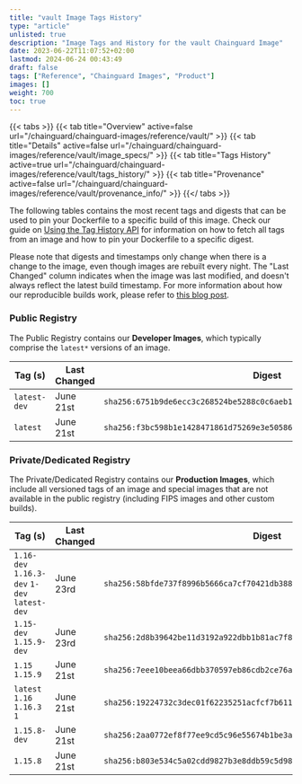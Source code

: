 ```yaml
---
title: "vault Image Tags History"
type: "article"
unlisted: true
description: "Image Tags and History for the vault Chainguard Image"
date: 2023-06-22T11:07:52+02:00
lastmod: 2024-06-24 00:43:49
draft: false
tags: ["Reference", "Chainguard Images", "Product"]
images: []
weight: 700
toc: true
---
```


{{< tabs >}}
{{< tab title="Overview" active=false url="/chainguard/chainguard-images/reference/vault/" >}}
{{< tab title="Details" active=false url="/chainguard/chainguard-images/reference/vault/image_specs/" >}}
{{< tab title="Tags History" active=true url="/chainguard/chainguard-images/reference/vault/tags_history/" >}}
{{< tab title="Provenance" active=false url="/chainguard/chainguard-images/reference/vault/provenance_info/" >}}
{{</ tabs >}}

The following tables contains the most recent tags and digests that can be used to pin your Dockerfile to a specific build of this image. Check our guide on [Using the Tag History API](/chainguard/chainguard-images/using-the-tag-history-api/) for information on how to fetch all tags from an image and how to pin your Dockerfile to a specific digest.

Please note that digests and timestamps only change when there is a change to the image, even though images are rebuilt every night. The "Last Changed" column indicates when the image was last modified, and doesn't always reflect the latest build timestamp. For more information about how our reproducible builds work, please refer to [this blog post](https://www.chainguard.dev/unchained/reproducing-chainguards-reproducible-image-builds).

### Public Registry
The Public Registry contains our **Developer Images**, which typically comprise the `latest*` versions of an image.

| Tag (s)       | Last Changed | Digest                                                                    |
|---------------|--------------|---------------------------------------------------------------------------|
|  `latest-dev` | June 21st    | `sha256:6751b9de6ecc3c268524be5288c0c6aeb19531be66502a15e9a858a795abcafe` |
|  `latest`     | June 21st    | `sha256:f3bc598b1e1428471861d75269e3e5058634d798adfca1088001fc6612ba5183` |


### Private/Dedicated Registry
The Private/Dedicated Registry contains our **Production Images**, which include all versioned tags of an image and special images that are not available in the public registry (including FIPS images and other custom builds).

| Tag (s)                                       | Last Changed | Digest                                                                    |
|-----------------------------------------------|--------------|---------------------------------------------------------------------------|
|  `1.16-dev` `1.16.3-dev` `1-dev` `latest-dev` | June 23rd    | `sha256:58bfde737f8996b5666ca7cf70421db388570b7c56c11e32a5e336a49666bfaa` |
|  `1.15-dev` `1.15.9-dev`                      | June 23rd    | `sha256:2d8b39642be11d3192a922dbb1b81ac7f85ffb4446ba5a8fc1ae5aff6c8b1515` |
|  `1.15` `1.15.9`                              | June 21st    | `sha256:7eee10beea66dbb370597eb86cdb2ce76a3cb5253cd9bd6438b91324a47ab33b` |
|  `latest` `1.16` `1.16.3` `1`                 | June 21st    | `sha256:19224732c3dec01f62235251acfcf7b611c46d1e2c49490bb7c4bb7f79bfd443` |
|  `1.15.8-dev`                                 | June 21st    | `sha256:2aa0772ef8f77ee9cd5c96e55674b1be3aad54752f56e51c8dd6844cf83a4161` |
|  `1.15.8`                                     | June 21st    | `sha256:b803e534c5a02cdd9827b3e8ddb59c5d98f18e73442a8c9e2b5c58ddf8e07d71` |

